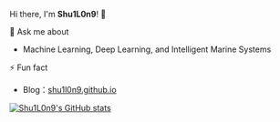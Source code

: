 Hi there, I'm **Shu1L0n9**! 👋

💬 Ask me about
- Machine Learning, Deep Learning, and Intelligent Marine Systems

⚡ Fun fact
- Blog：[shu1l0n9.github.io](https://shu1l0n9.github.io)

[![Shu1L0n9's GitHub stats](https://github-readme-stats.vercel.app/api?username=shu1l0n9)](https://github.com/anuraghazra/github-readme-stats)

